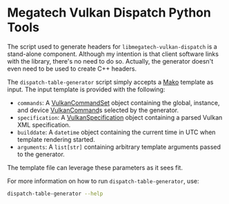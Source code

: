 # Megatech Vulkan Dispatch Python Tools

The script used to generate headers for `libmegatech-vulkan-dispatch` is a stand-alone component. Although my
intention is that client software links with the library, there's no need to do so. Actually, the generator doesn't
even need to be used to create <span class="nowrap">C++</span> headers.

The `dispatch-table-generator` script simply accepts a [Mako](https://www.makotemplates.org/) template as input. The
input template is provided with the following:

- `commands`: A [VulkanCommandSet](#megatech.vulkan.library.VulkanCommand.VulkanCommandSet) object containing the
              global, instance, and device [VulkanCommand](#megatech.vulkan.library.VulkanCommand.VulkanCommand)s
              selected by the generator.
- `specification`: A [VulkanSpecification](#megatech.vulkan.library.VulkanSpecification.VulkanSpecification) object
                   containing a parsed Vulkan XML specification.
- `builddate`: A `datetime` object containing the current time in UTC when template rendering started.
- `arguments`: A `list[str]` containing arbitrary template arguments passed to the generator.

The template file can leverage these parameters as it sees fit.

For more information on how to run `dispatch-table-generator`, use:

```sh
dispatch-table-generator --help
```
